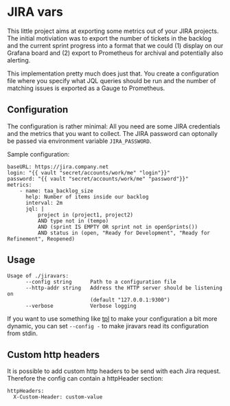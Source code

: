 # JIRA vars

This little project aims at exporting some metrics out of your JIRA projects.
The initial motiviation was to export the number of tickets in the backlog and
the current sprint progress into a format that we could (1) display on our
Grafana board and (2) export to Prometheus for archival and potentially also
alerting.

This implementation pretty much does just that. You create a configuration file
where you specify what JQL queries should be run and the number of matching
issues is exported as a Gauge to Prometheus.

## Configuration

The configuration is rather minimal: All you need are some JIRA credentials and
the metrics that you want to collect. The JIRA password can optonally be passed 
via environment variable `JIRA_PASSWORD`.

Sample configuration:

```
baseURL: https://jira.company.net
login: "{{ vault "secret/accounts/work/me" "login"}}"
password: "{{ vault "secret/accounts/work/me" "password"}}"
metrics:
    - name: taa_backlog_size
      help: Number of items inside our backlog
      interval: 2m
      jql: |
          project in (project1, project2)
          AND type not in (tempo)
          AND (sprint IS EMPTY OR sprint not in openSprints())
          AND status in (open, "Ready for Development", "Ready for Refinement", Reopened)

```

## Usage

```
Usage of ./jiravars:
      --config string      Path to a configuration file
      --http-addr string   Address the HTTP server should be listening on
                           (default "127.0.0.1:9300")
      --verbose            Verbose logging
```

If you want to use something like [tpl][] to make your configuration a bit more dynamic,
you can set `--config -` to make jiravars read its configuration from stdin.

[tpl]: https://github.com/zerok/tpl


## Custom http headers

It is possible to add custom http headers to be send with each Jira request. 
Therefore the config can contain a httpHeader section:

```
httpHeaders:
  X-Custom-Header: custom-value
```
